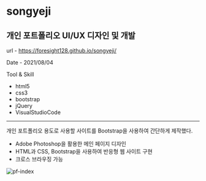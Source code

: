 # songyeji

## 개인 포트폴리오 UI/UX 디자인 및 개발

url - https://foresight128.github.io/songyeji/

Date - 2021/08/04

Tool & Skill
- html5
- css3
- bootstrap
- jQuery
- VisualStudioCode

* * *

개인 포트폴리오 용도로 사용할 사이트를 Bootstrap을 사용하여 간단하게 제작했다. 

- Adobe Photoshop을 활용한 메인 페이지 디자인
- HTML과 CSS, Bootstrap을 사용하여 반응형 웹 사이트 구현
- 크로스 브라우징 가능


![pf-index](https://user-images.githubusercontent.com/89468282/131787226-8757d000-d9ab-4a37-84b6-15d35e3943fb.png)
